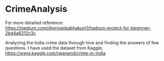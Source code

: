 # CrimeAnalysis

For more detailed reference:
https://medium.com/@priyankabhakuni1/hadoop-project-for-beginner-2bd4a6212c3c

Analyzing the India crime data through hive and finding the answers of few questions. 
I have used the dataset from Kaggle, https://www.kaggle.com/rajanand/crime-in-india
